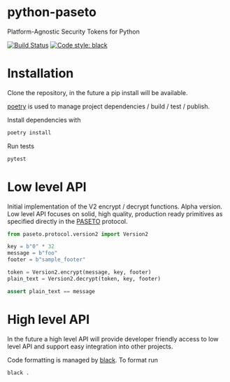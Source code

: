 # python-paseto
Platform-Agnostic Security Tokens for Python

[![Build Status](https://travis-ci.org/purificant/python-paseto.svg?branch=master)](https://travis-ci.org/purificant/python-paseto)
[![Code style: black](https://img.shields.io/badge/code%20style-black-000000.svg)](https://github.com/ambv/black)


# Installation
Clone the repository, in the future a pip install will be available.

[poetry](https://github.com/sdispater/poetry#installation) is used to manage project
dependencies / build / test / publish.

Install dependencies with 
```bash
poetry install
```

Run tests
```bash
pytest
```

# Low level API
Initial implementation of the V2 encrypt / decrypt functions. Alpha version.
Low level API focuses on solid, high quality, production ready primitives
as specified directly in the [PASETO](https://tools.ietf.org/html/draft-paragon-paseto-rfc-00) 
protocol.

```python
from paseto.protocol.version2 import Version2

key = b"0" * 32
message = b"foo"
footer = b"sample_footer"

token = Version2.encrypt(message, key, footer)
plain_text = Version2.decrypt(token, key, footer)

assert plain_text == message

```

# High level API
In the future a high level API will provide developer friendly access to low level API
and support easy integration into other projects.

Code formatting is managed by [black](https://github.com/ambv/black). To format run
```bash
black .
```